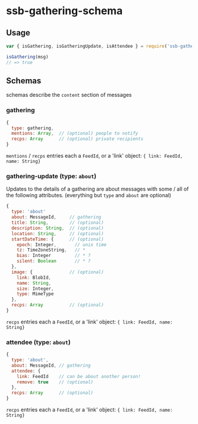 # ssb-gathering-schema

## Usage


```js
var { isGathering, isGatheringUpdate, isAttendee } = require('ssb-gathering-schema')

isGathering(msg)
// => true
```

## Schemas

schemas describe the `content` section of messages

### gathering

```js
{
  type: gathering,
  mentions: Array,  // (optional) people to notify
  recps: Array      // (optional) private recipients
}
```

`mentions` / `recps` entries each a `FeedId`, or a 'link' object: `{ link: FeedId, name: String}`


### gathering-update (type: `about`)

Updates to the details of a gathering are about messages with some / all of the following attributes.
(everything but `type` and `about` are optional)

```js
{
  type: 'about'
  about: MessageId,     // gathering
  title: String,        // (optional)
  description: String,  // (optional)
  location: String,     // (optional)
  startDateTime: {      // (optional)
    epoch: Integer,       // unix time
    tz: TimeZoneString,   // *
    bias: Integer         // * ?
    silent: Boolean       // * ?
  },
  image: {              // (optional)
    link: BlobId,
    name: String,
    size: Integer,
    type: MimeType
  },
  recps: Array          // (optional)
}
```

`recps` entries each a `FeedId`, or a 'link' object: `{ link: FeedId, name: String}`

### attendee (type: `about`)

```js
{
  type: 'about',
  about: MessageId, // gathering
  attendee: {
    link: FeedId    // can be about another person!
    remove: true    // (optional)
  },
  recps: Array      // (optional)
}
```

`recps` entries each a `FeedId`, or a 'link' object: `{ link: FeedId, name: String}`
